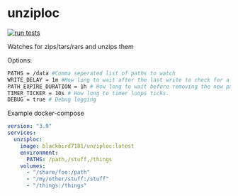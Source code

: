 # unziploc
[![run tests](https://github.com/agbishop/unziploc/actions/workflows/test.yml/badge.svg?branch=main)](https://github.com/agbishop/unziploc/actions/workflows/test.yml)


Watches for zips/tars/rars and unzips them

Options:
```bash
PATHS = /data #Comma seperated list of paths to watch
WRITE_DELAY = 1m #How long to wait after the last write to check for a zip ( for copies to finish )
PATH_EXPIRE_DURATION = 1h # How long to wait before removing the new path. This is for errors or stale data
TIMER_TICKER = 10s # How long to timer loops ticks.
DEBUG = true # Debug logging
```

Example docker-compose
```yaml
version: "3.9"
services:
  unziploc:
    image: blackbird7181/unziploc:latest
    environment:
      PATHS: /path,/stuff,/things
    volumes:
      - "/share/foo:/path"
      - "/my/other/stuff:/stuff"
      - "/things:/things"
```
